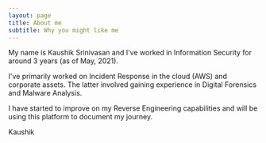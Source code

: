 ```yaml
---
layout: page
title: About me
subtitle: Why you might like me
---
```


My name is Kaushik Srinivasan and I've worked in Information Security for around 3 years (as of May, 2021). 

I've primarily worked on Incident Response in the cloud (AWS) and corporate assets. The latter involved gaining experience in Digital Forensics and Malware Analysis.  

I have started to improve on my Reverse Engineering capabilities and will be using this platform to document my journey. 

Kaushik
